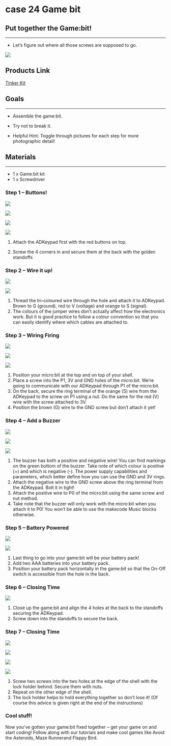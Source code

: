 # case 24 Game bit 

## Put together the Game:bit!
---
- Let’s figure out where all those screws are supposed to go.

![](./images/N3HnCBy.jpg)


## Products Link

[Tinker Kit](https://shop.elecfreaks.com/products/elecfreaks-micro-bit-tinker-kit-without-micro-bit-board?_pos=1&_sid=a3579b340&_ss=r)

## Goals
---
- Assemble the game:bit.

- Try not to break it.

- Helpful Hint: Toggle through pictures for each step for more photographic detail!

## Materials
---
- 1 x Game:bit kit
- 1 x Screwdriver


### Step 1 – Buttons!

![](./images/Ri5D7oe.png)

![](./images/Fyw1aVA.png)

![](./images/h4fNrgu.png)

![](./images/wvYTQ5C.png)

1. Attach the ADKeypad first with the red buttons on top.

2. Screw the 4 corners in and secure them at the back with the golden standoffs


### Step 2 – Wire it up!

![](./images/Gae1BQv.png)

![](./images/xRFjNlt.png)


1. Thread the tri-coloured wire through the hole and attach it to ADKeypad. Brown to G (ground), red to V (voltage) and orange to S (signal).
2. The colours of the jumper wires don’t actually affect how the electronics work. But it is good practice to follow a colour convention so that you can easily identify where which cables are attached to.


### Step 3 – Wiring Firing

![](./images/dV72K9F.png)

![](./images/ffNHfX7.png)

![](./images/kKuS4Qt.png)



1. Position your micro:bit at the top and on top of your shell.
2. Place a screw into the P1, 3V and GND holes of the micro:bit. We’re going to communicate with our ADKeypad through P1 of the micro:bit.
3. On the back, secure the ring terminal of the orange (S) wire from the ADKeypad to the screw on P1 using a nut. Do the same for the red (V) wire with the screw attached to 3V.
4. Position the brown (G) wire to the GND screw but don’t attach it yet!


### Step 4 – Add a Buzzer

![](./images/AXzsW5w.png)

![](./images/xjGcQso.png)

![](./images/u9NEcEK.png)

1. The buzzer has both a positive and negative wire! You can find markings on the green bottom of the buzzer. Take note of which colour is positive (+) and which is negative (-).
The power supply capabilities and parameters, which better define how you can use the GND and 3V rings.
2. Attach the negative wire to the GND screw above the ring terminal from the ADKeypad. Bolt it in tight!
3. Attach the positive wire to P0 of the micro:bit using the same screw and nut method.
4. Take note that the buzzer will only work with the micro:bit when you attach it to P0! You won’t be able to use the makecode Music blocks otherwise.



 
### Step 5 – Battery Powered

![](./images/TwHv0lF.png)

![](./images/Jxc5HF2.png)

1. Last thing to go into your game:bit will be your battery pack!
2. Add two AAA batteries into your battery pack.
3. Position your battery pack horizontally in the game:bit so that the On-Off switch is accessible from the hole in the back.



### Step 6 – Closing Time

![](./images/mccKFUr.png)

1. Close up the game:bit and align the 4 holes at the back to the standoffs securing the ADKeypad.
2. Screw down into the standoffs to secure the back.

### Step 7 – Closing Time

![](./images/sBHbG0a.png)

![](./images/xc6Kh9h.png)

![](./images/JXJA3ZR.png)

![](./images/xlTBeXt.png)

1. Screw two screws into the two holes at the edge of the shell with the lock holder behind. Secure them with nuts.
2. Repeat on the other edge of the shell.
3. The lock holder helps to hold everything together so don’t lose it! (Of course this advice is given right at the end of the instructions)


### Cool stuff!

Now you’ve gotten your game:bit fixed together – get your game on and start coding! Follow along with our tutorials and make cool games like Avoid the Asteroids, Maze Runnerand Flappy Bird.
